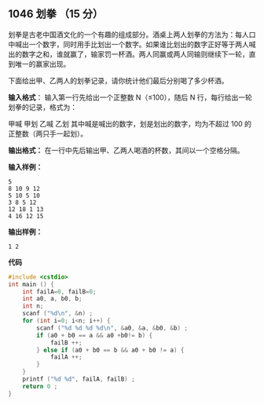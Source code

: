 ﻿## 1046 划拳 （15 分）

划拳是古老中国酒文化的一个有趣的组成部分。酒桌上两人划拳的方法为：每人口中喊出一个数字，同时用手比划出一个数字。如果谁比划出的数字正好等于两人喊出的数字之和，谁就赢了，输家罚一杯酒。两人同赢或两人同输则继续下一轮，直到唯一的赢家出现。

下面给出甲、乙两人的划拳记录，请你统计他们最后分别喝了多少杯酒。

**输入格式**：
输入第一行先给出一个正整数 N（≤100），随后 N 行，每行给出一轮划拳的记录，格式为：

甲喊 甲划 乙喊 乙划
其中喊是喊出的数字，划是划出的数字，均为不超过 100 的正整数（两只手一起划）。

**输出格式：**
在一行中先后输出甲、乙两人喝酒的杯数，其间以一个空格分隔。

**输入样例：**

    5
    8 10 9 12
    5 10 5 10
    3 8 5 12
    12 18 1 13
    4 16 12 15

**输出样例：**

    1 2

**代码**

```c
#include <cstdio>
int main () {
	int failA=0, failB=0;
	int a0, a, b0, b;
	int n;
	scanf ("%d\n", &n) ;
	for (int i=0; i<n; i++) {
		scanf ("%d %d %d %d\n", &a0, &a, &b0, &b) ;
		if (a0 + b0 == a && a0 +b0!= b) {
			failB ++;
		} else if (a0 + b0 == b && a0 + b0 != a) {
			failA ++;
		}	
	}
	printf ("%d %d", failA, failB) ;
	return 0 ;
}
```

